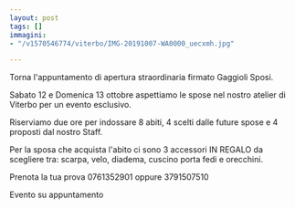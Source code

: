 ```yaml
---
layout: post
tags: []
immagini:
- "/v1570546774/viterbo/IMG-20191007-WA0000_uecxmh.jpg"

---
```


Torna l'appuntamento di apertura straordinaria firmato Gaggioli Sposi.

Sabato 12 e Domenica 13 ottobre aspettiamo le spose nel nostro atelier di Viterbo per un evento esclusivo.

Riserviamo due ore per indossare 8 abiti, 4 scelti dalle future spose e 4 proposti dal nostro Staff.

Per la sposa che acquista l'abito ci sono 3 accessori IN REGALO da scegliere tra: scarpa, velo, diadema, cuscino porta fedi e orecchini.

Prenota la tua prova 0761352901 oppure 3791507510

Evento su appuntamento